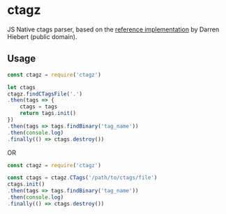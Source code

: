 # ctagz
JS Native ctags parser, based on the [reference implementation](https://github.com/universal-ctags/ctags/blob/master/read/readtags.c) by Darren Hiebert (public domain).

## Usage

```js
const ctagz = require('ctagz')

let ctags
ctagz.findCTagsFile('.')
.then(tags => {
    ctags = tags
    return tags.init()
})
.then(tags => tags.findBinary('tag_name'))
.then(console.log)
.finally(() => ctags.destroy())
```

OR

```js
const ctagz = require('ctagz')

const ctags = ctagz.CTags('/path/to/ctags/file')
ctags.init()
.then(tags => tags.findBinary('tag_name'))
.then(console.log)
.finally(() => ctags.destroy())
```
